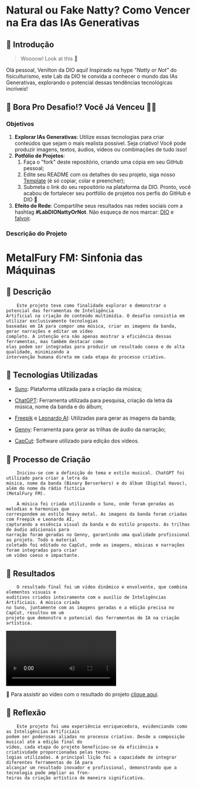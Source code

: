 # Natural ou Fake Natty? Como Vencer na Era das IAs Generativas

## 🚀 Introdução

> Woooow! Look at this 👀

Olá pessoal, Venilton da DIO aqui! Inspirado na hype _"Natty or Not"_ do fisiculturismo, este Lab da DIO te convida a conhecer o mundo das IAs Generativas, explorando o potencial dessas tendências tecnológicas incríveis!

## 🎯 Bora Pro Desafio!? Você Já Venceu 💪🤓

### Objetivos

1. **Explorar IAs Generativas**: Utilize essas tecnologias para criar conteúdos que sejam o mais realista possível. Seja criativo! Você pode produzir imagens, textos, áudios, vídeos ou combinações de tudo isso!
1. **Potfólio de Projetos**:
    1. Faça o "fork" deste repositório, criando uma cópia em seu GitHub pessoal;
    2. Edite seu README com os detalhes do seu projeto, siga nosso [Template](#template) (é só copiar, colar e preencher);
    3. Submeta o link do seu repositório na plataforma da DIO. Pronto, você acabou de fortalecer seu portfólio de projetos nos perfis do GitHub e DIO 🚀
1. **Efeito de Rede**: Compartilhe seus resultados nas redes sociais com a hashtag **#LabDIONattyOrNot**. Não esqueça de nos marcar: [DIO](https://www.linkedin.com/school/dio-makethechange) e [falvojr](https://www.linkedin.com/in/falvojr).

### Descrição do Projeto


# MetalFury FM: Sinfonia das Máquinas
## 📒 Descrição
        Este projeto teve como finalidade explorar e demonstrar o potencial das ferramentas de Inteligência
    Artificial na criação de conteúdo multimídia. O desafio consistia em utilizar exclusivamente tecnologias
    baseadas em IA para compor uma música, criar as imagens da banda, gerar narrações e editar um vídeo
    completo. A intenção era não apenas mostrar a eficiência dessas ferramentas, mas também destacar como
    elas podem ser integradas para produzir um resultado coeso e de alta qualidade, minimizando a
    intervenção humana direta em cada etapa do processo criativo.

## 🤖 Tecnologias Utilizadas

- [Suno](https://suno.com/): Plataforma utilizada para a criação da música;

- [ChatGPT](https://chatgpt.com/): Ferramenta utilizada para pesquisa, criação da letra da música, nome da banda e do álbum;

- [Freepik](https://chatgpt.com/) e [Leonardo AI](https://leonardo.ai/): Utilizadas para gerar as imagens da banda;

- [Genny](https://genny.lovo.ai/): Ferramenta para gerar as trilhas de áudio da narração;

- [CapCut](https://www.capcut.com/): Software utilizado para edição dos vídeos.

## 🧐 Processo de Criação
        Iniciou-se com a definição do tema e estilo musical. ChatGPT foi utilizado para criar a letra da
    música, nome da banda (Binary Berserkers) e do álbum (Digital Havoc), além do nome da rádio fictícia
    (MetalFury FM).
    
        A música foi criada utilizando o Suno, onde foram geradas as melodias e harmonias que
    correspondem ao estilo heavy metal. As imagens da banda foram criadas com Freepik e Leonardo AI,
    capturando a essência visual da banda e do estilo proposto. As trilhas de áudio adicionais para
    narração foram geradas no Genny, garantindo uma qualidade profissional ao projeto. Todo o material
    coletado foi editado no CapCut, onde as imagens, músicas e narrações foram integradas para criar 
    um vídeo coeso e impactante.

## 🚀 Resultados
        O resultado final foi um vídeo dinâmico e envolvente, que combina elementos visuais e
    auditivos criados inteiramente com o auxílio de Inteligências Artificiais. A música criada
    no Suno, juntamente com as imagens geradas e a edição precisa no CapCut, resultou em um
    projeto que demonstra o potencial das ferramentas de IA na criação artística.
    
![](https://github.com/alevybruno/lab-natty-or-not/blob/main/assets/Metalfury_FM.mp4)

🎥 Para assistir ao vídeo com o resultado do projeto [clique aqui](https://youtu.be/k9ZOApvcw4s?si=KzFApfDLkyEG9Y1q).

## 💭 Reflexão
        Este projeto foi uma experiência enriquecedora, evidenciando como as Inteligências Artificiais
    podem ser poderosas aliadas no processo criativo. Desde a composição musical até a edição final do
    vídeo, cada etapa do projeto beneficiou-se da eficiência e criatividade proporcionadas pelas tecno-
    logias utilizadas. A principal lição foi a capacidade de integrar diferentes ferramentas de IA para
    alcançar um resultado inovador e profissional, demonstrando que a tecnologia pode ampliar as fron-
    teiras da criação artística de maneira significativa.
